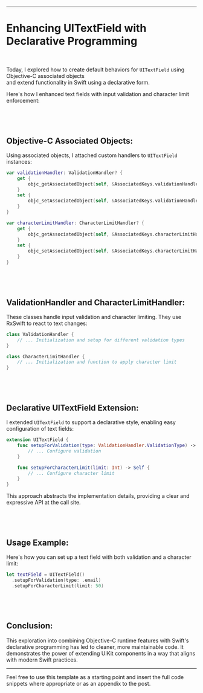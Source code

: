 

---

# Enhancing UITextField with Declarative Programming

<br/>

Today, I explored how to create default behaviors for `UITextField` using Objective-C associated objects <br/>
and extend functionality in Swift using a declarative form.  <br/>

Here's how I enhanced text fields with input validation and character limit enforcement: <br/>

#

<br/>

## Objective-C Associated Objects:

Using associated objects, I attached custom handlers to `UITextField` instances:

```swift
var validationHandler: ValidationHandler? {
    get {
        objc_getAssociatedObject(self, &AssociatedKeys.validationHandler) as? ValidationHandler
    }
    set {
        objc_setAssociatedObject(self, &AssociatedKeys.validationHandler, newValue, .OBJC_ASSOCIATION_RETAIN_NONATOMIC)
    }
}

var characterLimitHandler: CharacterLimitHandler? {
    get {
        objc_getAssociatedObject(self, &AssociatedKeys.characterLimitHandler) as? CharacterLimitHandler
    }
    set {
        objc_setAssociatedObject(self, &AssociatedKeys.characterLimitHandler, newValue, .OBJC_ASSOCIATION_RETAIN_NONATOMIC)
    }
}
```

#

<br/>

## ValidationHandler and CharacterLimitHandler:

These classes handle input validation and character limiting. They use RxSwift to react to text changes:

```swift
class ValidationHandler {
    // ... Initialization and setup for different validation types
}

class CharacterLimitHandler {
    // ... Initialization and function to apply character limit
}
```

#

<br/>

## Declarative UITextField Extension:

I extended `UITextField` to support a declarative style, enabling easy configuration of text fields:

```swift
extension UITextField {
    func setupForValidation(type: ValidationHandler.ValidationType) -> Self {
        // ... Configure validation
    }

    func setupForCharacterLimit(limit: Int) -> Self {
        // ... Configure character limit
    }
}
```

This approach abstracts the implementation details, providing a clear and expressive API at the call site.

#

<br/>

## Usage Example:

Here's how you can set up a text field with both validation and a character limit:

```swift
let textField = UITextField()
  .setupForValidation(type: .email)
  .setupForCharacterLimit(limit: 50)
```

#

<br/>

## Conclusion:

This exploration into combining Objective-C runtime features with Swift's declarative programming has led to cleaner, more maintainable code. It demonstrates the power of extending UIKit components in a way that aligns with modern Swift practices.

--- 

Feel free to use this template as a starting point and insert the full code snippets where appropriate or as an appendix to the post.
